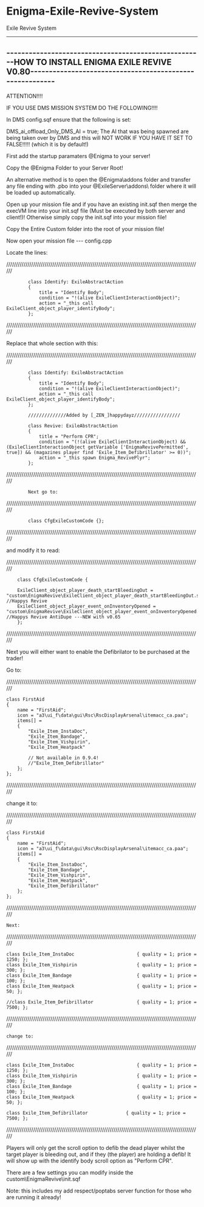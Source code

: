 # Enigma-Exile-Revive-System
Exile Revive System


------------------------------------------------------------------------------------------------------------------------------------------------------
-----------------------------------------------------HOW TO INSTALL ENIGMA EXILE REVIVE V0.80---------------------------------------------------------
------------------------------------------------------------------------------------------------------------------------------------------------------


ATTENTION!!!!

IF YOU USE DMS MISSION SYSTEM DO THE FOLLOWING!!!!

In DMS config.sqf ensure that the following is set:

DMS_ai_offload_Only_DMS_AI   = true;
The AI that was being spawned are being taken over by DMS and this will NOT WORK IF YOU HAVE IT SET TO FALSE!!!!! (which it is by default!)


First add the startup paramaters @Enigma to your server!

Copy the @Enigma Folder to your Server Root!


An alternative method is to open the @Enigma\addons folder and transfer any file ending with .pbo into your @ExileServer\addons\ folder where it will be loaded up automatically.


Open up your mission file and if you have an existing init.sqf then merge the execVM line into your init.sqf file (Must be executed by both server and client!)!
Otherwise simply copy the init.sqf into your mission file!

Copy the Entire Custom folder into the root of your mission file!




Now open your mission file --- config.cpp


Locate the lines:

//////////////////////////////////////////////////////////////////////////////////////////////////////

			class Identify: ExileAbstractAction
			{
				title = "Identify Body";
				condition = "!(alive ExileClientInteractionObject)";
				action = "_this call ExileClient_object_player_identifyBody";
			};

//////////////////////////////////////////////////////////////////////////////////////////////////////			
			
			
			
Replace that whole section with this:



//////////////////////////////////////////////////////////////////////////////////////////////////////	

			class Identify: ExileAbstractAction
			{
				title = "Identify Body";
				condition = "!(alive ExileClientInteractionObject)";
				action = "_this call ExileClient_object_player_identifyBody";
			};
			
			//////////////Added by [_ZEN_]happydayz/////////////////
			
			class Revive: ExileAbstractAction
			{
				title = "Perform CPR";
				condition = "(!(alive ExileClientInteractionObject) && (ExileClientInteractionObject getVariable ['EnigmaRevivePermitted', true]) && (magazines player find 'Exile_Item_Defibrillator' >= 0))";
				action = "_this spawn Enigma_RevivePlyr";
			};			
			
//////////////////////////////////////////////////////////////////////////////////////////////////////				
			
			
			
			
			
			
			
			Next go to:

//////////////////////////////////////////////////////////////////////////////////////////////////////				
			
			
			class CfgExileCustomCode {};

//////////////////////////////////////////////////////////////////////////////////////////////////////				


and modify it to read:



//////////////////////////////////////////////////////////////////////////////////////////////////////				
		
		class CfgExileCustomCode {
		
		ExileClient_object_player_death_startBleedingOut = "custom\EnigmaRevive\ExileClient_object_player_death_startBleedingOut.sqf"; //Happys Revive
		ExileClient_object_player_event_onInventoryOpened = "custom\EnigmaRevive\ExileClient_object_player_event_onInventoryOpened.sqf"; //Happys Revive AntiDupe ---NEW with v0.65
		};	
			
//////////////////////////////////////////////////////////////////////////////////////////////////////				
		
					
					
					
					
					
					
			
Next you will either want to enable the Defibrilator to be purchased at the trader!


Go to:

//////////////////////////////////////////////////////////////////////////////////////////////////////				

	class FirstAid
	{
		name = "FirstAid";
		icon = "a3\ui_f\data\gui\Rsc\RscDisplayArsenal\itemacc_ca.paa";
		items[] = 
		{
			"Exile_Item_InstaDoc",
			"Exile_Item_Bandage",
			"Exile_Item_Vishpirin",
			"Exile_Item_Heatpack"

			// Not available in 0.9.4!
			//"Exile_Item_Defibrillator"
		};
	};

//////////////////////////////////////////////////////////////////////////////////////////////////////				


change it to:

//////////////////////////////////////////////////////////////////////////////////////////////////////				

	class FirstAid
	{
		name = "FirstAid";
		icon = "a3\ui_f\data\gui\Rsc\RscDisplayArsenal\itemacc_ca.paa";
		items[] = 
		{
			"Exile_Item_InstaDoc",
			"Exile_Item_Bandage",
			"Exile_Item_Vishpirin",
			"Exile_Item_Heatpack",
			"Exile_Item_Defibrillator"
		};
	};
	
//////////////////////////////////////////////////////////////////////////////////////////////////////				






	Next:

//////////////////////////////////////////////////////////////////////////////////////////////////////				

	class Exile_Item_InstaDoc                       { quality = 1; price = 1250; };
	class Exile_Item_Vishpirin						{ quality = 1; price = 300; };
	class Exile_Item_Bandage	                    { quality = 1; price = 100; };
	class Exile_Item_Heatpack	                    { quality = 1; price = 50; };

	//class Exile_Item_Defibrillator				{ quality = 1; price = 7500; };

//////////////////////////////////////////////////////////////////////////////////////////////////////				

	change to:

//////////////////////////////////////////////////////////////////////////////////////////////////////				
	
	class Exile_Item_InstaDoc                       { quality = 1; price = 1250; };
	class Exile_Item_Vishpirin						{ quality = 1; price = 300; };
	class Exile_Item_Bandage	                    { quality = 1; price = 100; };
	class Exile_Item_Heatpack	                    { quality = 1; price = 50; };

	class Exile_Item_Defibrillator				{ quality = 1; price = 7500; };

//////////////////////////////////////////////////////////////////////////////////////////////////////				



Players will only get the scroll option to defib the dead player whilst the target player is bleeding out, and if they (the player) are holding a defib! 
It will show up with the identify body scroll option as "Perform CPR".



There are a few settings you can modify inside the custom\EnigmaRevive\init.sqf




Note: this includes my add respect/poptabs server function for those who are running it already!

